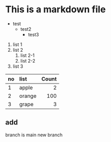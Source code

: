 # This is a markdown file

- test
    - test2
        - test3 

1. list 1
2. list 2
    1. list 2-1
    2. list 2-2
3. list 3

|no|list|Count|
|:---|:---|---:|
|1|apple|2|
|2|orange|100|
|3|grape|3|

## add

branch is main
new branch

